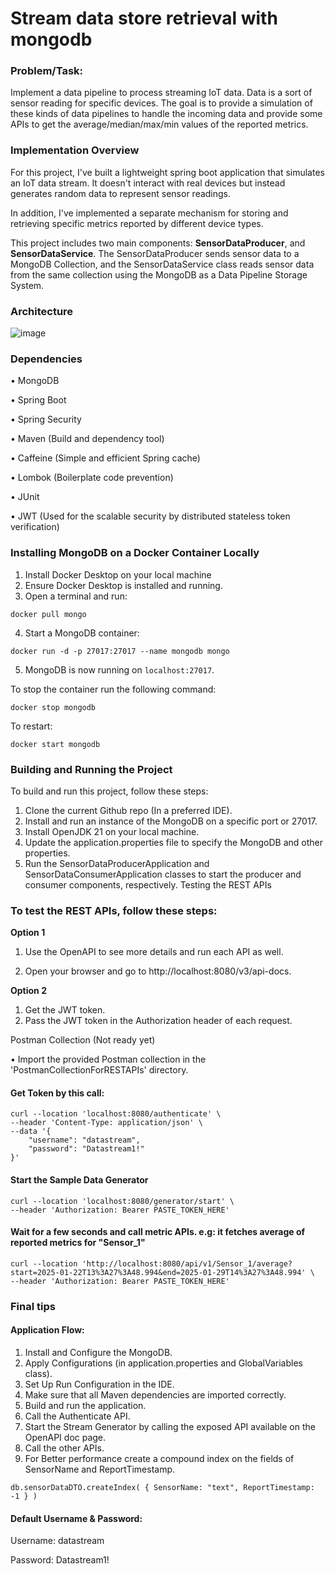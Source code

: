 # Stream data store retrieval with mongodb
### **Problem/Task:** 

Implement a data pipeline to process streaming IoT data. Data is a sort of sensor reading for specific devices. The goal is to provide a simulation of these kinds of data pipelines to handle the incoming data and provide some APIs to get the average/median/max/min values of the reported metrics. 


### Implementation Overview

For this project, I've built a lightweight spring boot application that simulates an IoT data stream. It doesn't interact with real devices but instead generates random data to represent sensor readings.

In addition, I've implemented a separate mechanism for storing and retrieving specific metrics reported by different device types.

This project includes two main components: **SensorDataProducer**, and **SensorDataService**. 
The SensorDataProducer sends sensor data to a MongoDB Collection, and the SensorDataService class reads sensor data from the same collection using the MongoDB as a Data Pipeline Storage System. 

### Architecture

![image](https://github.com/MaysamPx/stream-data-store-retrieval-with-springboot-mongodb/assets/13215181/e8af092b-f7bf-498c-8477-968ce0af2369)

### Dependencies

•	MongoDB

•	Spring Boot

•	Spring Security 

•	Maven (Build and dependency tool)

•	Caffeine (Simple and efficient Spring cache)

•	Lombok (Boilerplate code prevention)

•	JUnit

•	JWT (Used for the scalable security by distributed stateless token verification)

### Installing MongoDB on a Docker Container Locally

1. Install Docker Desktop on your local machine
2. Ensure Docker Desktop is installed and running.
3. Open a terminal and run:

```
docker pull mongo
```
4. Start a MongoDB container:
```
docker run -d -p 27017:27017 --name mongodb mongo
```
5.  MongoDB is now running on `localhost:27017`.

To stop the container run the following command:
```
docker stop mongodb
```

To restart:
```
docker start mongodb
```

### Building and Running the Project

To build and run this project, follow these steps:

1.	Clone the current Github repo (In a preferred IDE).
2.	Install and run an instance of the MongoDB on a specific port or 27017.
3.	Install OpenJDK 21 on your local machine.
4.	Update the application.properties file to specify the MongoDB and other properties.
5.	Run the SensorDataProducerApplication and SensorDataConsumerApplication classes to start the producer and consumer components, respectively.
Testing the REST APIs
      
### To test the REST APIs, follow these steps:

**Option 1**

1.	Use the OpenAPI to see more details and run each API as well.

2.	Open your browser and go to http://localhost:8080/v3/api-docs.

**Option 2**

1.	Get the JWT token.
2.	Pass the JWT token in the Authorization header of each request.

Postman Collection (Not ready yet)

•	Import the provided Postman collection in the 'PostmanCollectionForRESTAPIs' directory.

#### Get Token by this call:
```
curl --location 'localhost:8080/authenticate' \
--header 'Content-Type: application/json' \
--data '{
    "username": "datastream",
    "password": "Datastream1!"
}'
```

#### Start the Sample Data Generator
```
curl --location 'localhost:8080/generator/start' \
--header 'Authorization: Bearer PASTE_TOKEN_HERE'
```

#### Wait for a few seconds and call metric APIs. e.g: it fetches average of reported metrics for "Sensor_1"
```
curl --location 'http://localhost:8080/api/v1/Sensor_1/average?start=2025-01-22T13%3A27%3A48.994&end=2025-01-29T14%3A27%3A48.994' \
--header 'Authorization: Bearer PASTE_TOKEN_HERE'
```

### Final tips
#### Application Flow:
1. Install and Configure the MongoDB.
2. Apply Configurations (in application.properties and GlobalVariables class).
3. Set Up Run Configuration in the IDE.
4. Make sure that all Maven dependencies are imported correctly.
5. Build and run the application.
6. Call the Authenticate API.
7. Start the Stream Generator by calling the exposed API available on the OpenAPI doc page.
8. Call the other APIs.
9. For Better performance create a compound index on the fields of SensorName and ReportTimestamp.

```
db.sensorDataDTO.createIndex( { SensorName: "text", ReportTimestamp: -1 } )
```

#### Default Username & Password:
Username: datastream

Password: Datastream1!
